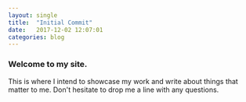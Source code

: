 ```yaml
---
layout: single
title:  "Initial Commit"
date:   2017-12-02 12:07:01
categories: blog
---
```

### Welcome to my site.
This is where I intend to showcase my work and write about things that matter to me.
Don't hesitate to drop me a line with any questions.
